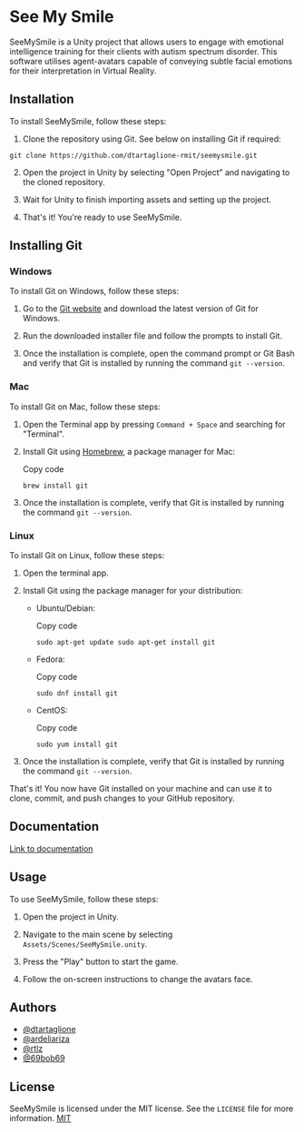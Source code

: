 # See My Smile

SeeMySmile is a Unity project that allows users to engage with emotional intelligence training for their clients with autism spectrum disorder. This software utilises agent-avatars capable of conveying subtle facial emotions for their interpretation in Virtual Reality.

## Installation

To install SeeMySmile, follow these steps:

1. Clone the repository using Git. See below on installing Git if required:

```
git clone https://github.com/dtartaglione-rmit/seemysmile.git
```

2. Open the project in Unity by selecting "Open Project" and navigating to the cloned repository.

3. Wait for Unity to finish importing assets and setting up the project.

4. That's it! You're ready to use SeeMySmile.

## Installing Git

### Windows

To install Git on Windows, follow these steps:

1.  Go to the [Git website](https://git-scm.com/downloads) and download the latest version of Git for Windows.
    
2.  Run the downloaded installer file and follow the prompts to install Git.
    
3.  Once the installation is complete, open the command prompt or Git Bash and verify that Git is installed by running the command `git --version`.
    

### Mac

To install Git on Mac, follow these steps:

1.  Open the Terminal app by pressing `Command + Space` and searching for "Terminal".
    
2.  Install Git using [Homebrew](https://brew.sh/), a package manager for Mac:
    
    Copy code
    
    `brew install git`
    
3.  Once the installation is complete, verify that Git is installed by running the command `git --version`.
    

### Linux

To install Git on Linux, follow these steps:

1.  Open the terminal app.
    
2.  Install Git using the package manager for your distribution:
    
    -   Ubuntu/Debian:
        
        Copy code
        
        `sudo apt-get update sudo apt-get install git`
        
    -   Fedora:
        
        Copy code
        
        `sudo dnf install git`
        
    -   CentOS:
        
        Copy code
        
        `sudo yum install git`
        
3.  Once the installation is complete, verify that Git is installed by running the command `git --version`.

That's it! You now have Git installed on your machine and can use it to clone, commit, and push changes to your GitHub repository.

## Documentation

[Link to documentation](https://linktodocumentation)

## Usage

To use SeeMySmile, follow these steps:

1. Open the project in Unity.

2. Navigate to the main scene by selecting `Assets/Scenes/SeeMySmile.unity`.

3. Press the "Play" button to start the game.

4. Follow the on-screen instructions to change the avatars face.


## Authors

- [@dtartaglione](https://www.github.com/dtartaglione)
- [@ardeliariza](https://www.github.com/ardeliariza)
- [@rtlz](https://www.github.com/rtlz)
- [@69bob69](http://www.github.com/69bob69)


## License

SeeMySmile is licensed under the MIT license. See the `LICENSE` file for more information.
[MIT](https://choosealicense.com/licenses/mit/)

